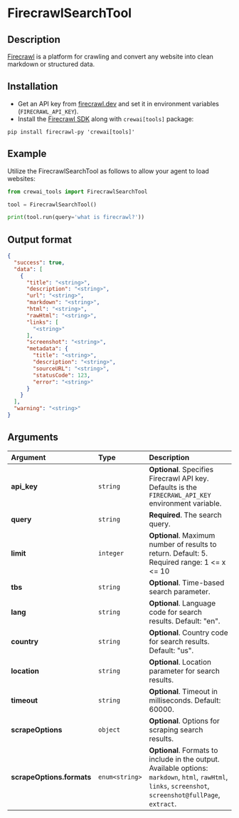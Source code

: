 # FirecrawlSearchTool

## Description

[Firecrawl](https://firecrawl.dev) is a platform for crawling and convert any website into clean markdown or structured data.

## Installation

- Get an API key from [firecrawl.dev](https://firecrawl.dev) and set it in environment variables (`FIRECRAWL_API_KEY`).
- Install the [Firecrawl SDK](https://github.com/mendableai/firecrawl) along with `crewai[tools]` package:

```
pip install firecrawl-py 'crewai[tools]'
```

## Example

Utilize the FirecrawlSearchTool as follows to allow your agent to load websites:

```python
from crewai_tools import FirecrawlSearchTool

tool = FirecrawlSearchTool()

print(tool.run(query='what is firecrawl?'))
```

## Output format

```json
{
  "success": true,
  "data": [
    {
      "title": "<string>",
      "description": "<string>",
      "url": "<string>",
      "markdown": "<string>",
      "html": "<string>",
      "rawHtml": "<string>",
      "links": [
        "<string>"
      ],
      "screenshot": "<string>",
      "metadata": {
        "title": "<string>",
        "description": "<string>",
        "sourceURL": "<string>",
        "statusCode": 123,
        "error": "<string>"
      }
    }
  ],
  "warning": "<string>"
}
```

## Arguments

| Argument       | Type     | Description                                                                                                                         |
|:---------------|:---------|:-------------------------------------------------------------------------------------------------------------------------------------|
| **api_key**     | `string` | **Optional**. Specifies Firecrawl API key. Defaults is the `FIRECRAWL_API_KEY` environment variable. |
| **query** | `string` | **Required**. The search query. |
| **limit** | `integer` | **Optional**. Maximum number of results to return. Default: 5. Required range: 1 <= x <= 10 |
| **tbs** | `string` | **Optional**. Time-based search parameter. |
| **lang** | `string` | **Optional**. Language code for search results. Default: "en". |
| **country** | `string` | **Optional**. Country code for search results. Default: "us". |
| **location** | `string` | **Optional**. Location parameter for search results. |
| **timeout** | `string` | **Optional**. Timeout in milliseconds. Default: 60000. |
| **scrapeOptions** | `object` | **Optional**. Options for scraping search results. |
| **scrapeOptions.formats** | `enum<string>` | **Optional**. Formats to include in the output. Available options: `markdown`, `html`, `rawHtml`, `links`, `screenshot`, `screenshot@fullPage`, `extract`. |
